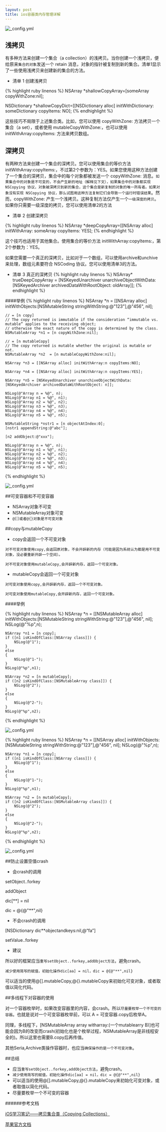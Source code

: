 ```yaml
---
layout: post
title: ios容器类内存管理详解
---
```


![_config.yml](/images/copy_type.jpg)
## 浅拷贝

有多种方法来创建一个集合（a collection）的浅拷贝。当你创建一个浅拷贝，便给原来`集合的对象`发送一个 retain 消息，对象的指针被复制到新的集合。清单1显示了一些使用浅拷贝来创建新的集合的方法。

- 清单 1  创建浅拷贝

{% highlight ruby linenos %}
NSArray *shallowCopyArray=[someArray copyWithZone:nil];

NSDictionary *shallowCopyDict=[[NSDictionary alloc] initWithDictionary: someDictionary copyItems: NO];
{% endhighlight %}

这些技巧不局限于上述集合类。比如，您可以使用 copyWithZone: 方法拷贝一个集合（a set），或者使用 mutableCopyWithZone:，也可以使用 initWithArray:copyItems: 方法来拷贝数组。

## 深拷贝

有两种方法来创建一个集合的深拷贝。您可以使用集合的等价方法 initWithArray:copyItems:，不过第2个参数为：YES。如果您使用这种方法创建了一个集合的深拷贝，集合中的每个对象都被发送一个 copyWithZone: 消息。`如果集合中的对象是不可变的，不会产生新的地址（解释见下文），如果集合中的对象都实现 NSCopying 协议，对象被深拷贝到新的集合，这个集合是新复制的对象的唯一所有者。如果对象没有实现 NSCopying 协议，那么试图用这种方法复制它们会导致一个运行时错误结果`。然而，copyWithZone: 产生一个浅拷贝。这种复制方法仅产生一个`一级深度的拷贝`。如果你只需要一级深度的拷贝，您可以使用清单2的方法

- 清单 2  创建深拷贝

{% highlight ruby linenos %}
NSArray *deepCopyArray=[[NSArray alloc] initWithArray: someArray copyItems: YES];
{% endhighlight %}

这个技巧也适用于其他集合。使用集合的等价方法 initWithArray:copyItems:，第2个参数为：YES。

如果您需要一个真正的深拷贝，比如对于一个数组，可以使用archive和unchive来处理，数组元素要符合 NSCoding 协议。您可以使用清单3的方法。

- 清单 3  真正的深拷贝
{% highlight ruby linenos %}
NSArray* trueDeepCopyArray = [NSKeyedUnarchiver unarchiveObjectWithData: [NSKeyedArchiver archivedDataWithRootObject: oldArray]];
{% endhighlight %}

####举例
{% highlight ruby linenos %}
 NSArray *n = [[NSArray alloc] initWithObjects:[NSMutableString stringWithString:@"123"],@"456", nil];
 
    // = [n copy]
    // The copy returned is immutable if the consideration “immutable vs. mutable” applies to the receiving object;
    // otherwise the exact nature of the copy is determined by the class.
    NSMutableArray *n1 = [n copyWithZone:nil];
 
    // = [n mutableCopy]
    // The copy returned is mutable whether the original is mutable or not.
    NSMutableArray *n2  = [n mutableCopyWithZone:nil];
 
    NSArray *n3 = [[NSArray alloc] initWithArray:n copyItems:NO];
 
    NSArray *n4 = [[NSArray alloc] initWithArray:n copyItems:YES];
 
    NSArray *n5 = [NSKeyedUnarchiver unarchiveObjectWithData:[NSKeyedArchiver archivedDataWithRootObject: n]];
 
    NSLog(@"Array n = %@", n);
    NSLog(@"Array n1 = %@", n1);
    NSLog(@"Array n2 = %@", n2);
    NSLog(@"Array n3 = %@", n3);
    NSLog(@"Array n4 = %@", n4);
    NSLog(@"Array n5 = %@", n5);
 
    NSMutableString *nstr1 = [n objectAtIndex:0];
    [nstr1 appendString:@"abc"];
 
    [n2 addObject:@"xxx"];
 
    NSLog(@"Array n = %@", n);
    NSLog(@"Array n1 = %@", n1);
    NSLog(@"Array n2 = %@", n2);
    NSLog(@"Array n3 = %@", n3);
    NSLog(@"Array n4 = %@", n4);
    NSLog(@"Array n5 = %@", n5); 
{% endhighlight %}

![_config.yml](/images/copy1.jpg)

##可变容器和不可变容器

- NSArray对象不可变
- NSMutableArray对象可变
- `@[]或者@{}对象是不可变对象`

##copy与mutableCopy
- copy会返回一个不可变对象

`对不可变对象使用copy,会返回原对象，不会开辟新的内存（可能是因为系统认为都是用不可变对象，没必要重新开辟一个空间）。`

`对不可变对象使用mutableCopy,会开辟新内存，返回一个可变对象。`

- mutableCopy会返回一个可变对象

`对可变对象使用copy,会开辟新内存，返回一个不可变对象。`

`对可变对象使用mutableCopy,会开辟新内存，返回一个可变对象。`

####举例

{% highlight ruby linenos %}
NSArray *n = [[NSMutableArray alloc] initWithObjects:[NSMutableString stringWithString:@"123"],@"456", nil];
    NSLog(@"%p",n);
   
    NSArray *n1 = [n copy];
    if ([n1 isKindOfClass:[NSArray class]]) {
        NSLog(@"1");
    }
    else
    {
        NSLog(@"1-");
    }
    NSLog(@"%p",n1);
   
    NSArray *n2 = [n mutableCopy];
    if ([n2 isKindOfClass:[NSMutableArray class]]) {
        NSLog(@"2");
    }
    else
    {
        NSLog(@"2-");
    }
    NSLog(@"%p",n2);
{% endhighlight %}

![_config.yml](/images/copy2.jpg)

{% highlight ruby linenos %}
NSArray *n = [[NSArray alloc] initWithObjects:[NSMutableString stringWithString:@"123"],@"456", nil];
    NSLog(@"%p",n);
   
    NSArray *n1 = [n copy];
    if ([n1 isKindOfClass:[NSArray class]]) {
        NSLog(@"1");
    }
    else
    {
        NSLog(@"1-");
    }
    NSLog(@"%p",n1);
   
    NSArray *n2 = [n mutableCopy];
    if ([n2 isKindOfClass:[NSMutableArray class]]) {
        NSLog(@"2");
    }
    else
    {
        NSLog(@"2-");
    }
    NSLog(@"%p",n2);
{% endhighlight %}

![_config.yml](/images/copy3.jpg)

##防止设置空值crash

- 会crash的调用

setObject..forkey

addObject

dic[**] = nil

dic = @{@"**",nil}

- 不会crash的调用

[NSDictionary dic**objectandkeys:nil,@“fa”]

setValue..forkey

- 建议

所以好的框架应当`重写setObject..forkey,addObject方法`，避免crash。

`减少使用简写的赋值，初始化操作dic[aa] = nil，dic = @{@"**",nil}`

可以适当的使用@[].mutableCopy,@{}.mutableCopy来初始化可变对象，或者取值以简化代码。

##多线程下对容器的使用

对一个容器枚举时，如果改变容器里的内容，会crash。所以`尽量要枚举一个不可变的容器`。也就是说对一个可变容器枚举前，可以 A = 可变容器.copy后枚举A。

同理，多线程下，[NSMutableArray array witharray:(一个mutablearry B)]也可能会因为B的改变而crash(初始化也是个枚举过程，NSMutableArray是非线程安全的)。所以这里也需要B.copy后再传值。

其他Seria,Archive类操作容器时，也应当`确保操作的是一个不可变对象`。

##总结

- 应当`重写setObject..forkey,addObject方法`，避免crash。
- `减少使用简写的赋值，初始化操作dic[aa] = nil，dic = @{@"**",nil}`
- 可以适当的使用@[].mutableCopy,@{}.mutableCopy来初始化可变对象，或者取值以简化代码。
- 尽量要枚举一个不可变的容器

######参考文档

[iOS学习笔记——拷贝集合类（Copying Collections）](http://zgia.net/?p=299)

[苹果官方文档](https://developer.apple.com/library/mac/documentation/cocoa/conceptual/Collections/Articles/Copying.html#//apple_ref/doc/uid/TP40010162-SW3)
